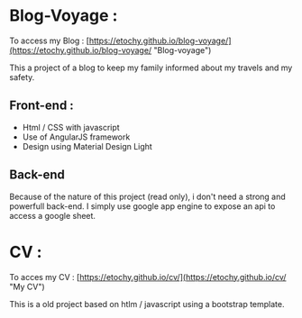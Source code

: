 # Blog-Voyage :
To access my Blog : [https://etochy.github.io/blog-voyage/](https://etochy.github.io/blog-voyage/ "Blog-voyage")

This a project of a blog to keep my family informed about my travels and my safety.

## Front-end :
* Html / CSS with javascript
* Use of AngularJS framework
* Design using Material Design Light

## Back-end
Because of the nature of this project (read only), i don't need a strong and powerfull back-end.
I simply use google app engine to expose an api to access a google sheet.

# CV :
To acces my CV : [https://etochy.github.io/cv/](https://etochy.github.io/cv/ "My CV")

This is a old project based on htlm / javascript using a bootstrap template.

